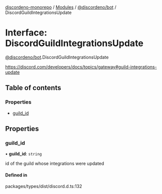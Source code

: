 [discordeno-monorepo](../README.md) / [Modules](../modules.md) / [@discordeno/bot](../modules/discordeno_bot.md) / DiscordGuildIntegrationsUpdate

# Interface: DiscordGuildIntegrationsUpdate

[@discordeno/bot](../modules/discordeno_bot.md).DiscordGuildIntegrationsUpdate

https://discord.com/developers/docs/topics/gateway#guild-integrations-update

## Table of contents

### Properties

- [guild_id](discordeno_bot.DiscordGuildIntegrationsUpdate.md#guild_id)

## Properties

### guild_id

• **guild_id**: `string`

id of the guild whose integrations were updated

#### Defined in

packages/types/dist/discord.d.ts:132
